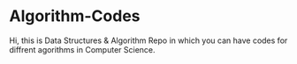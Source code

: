 # Algorithm-Codes
Hi, this is Data Structures & Algorithm Repo in which you can have codes for diffrent agorithms in Computer Science.
